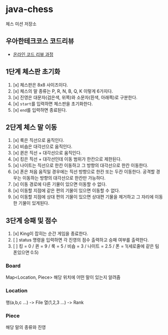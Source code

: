 # java-chess

체스 미션 저장소

## 우아한테크코스 코드리뷰

- [온라인 코드 리뷰 과정](https://github.com/woowacourse/woowacourse-docs/blob/master/maincourse/README.md)


## 1단계 체스판 초기화

1. [x] 체스판은 8x8 사이즈이다.
2. [x] 체스의 말 종류는 P, R, N, B, Q, K 이렇게 6가지다.
3. [x] 진영은 대문자(검은색, 위쪽)와 소문자(흰색, 아래쪽)로 구분한다.
4. [x] `start`를 입력하면 체스판을 초기화한다.
5. [x] `end`를 입력하면 종료된다.


## 2단계 체스 말 이동
1. [x] 룩은 직선으로 움직인다.
2. [x] 비숍은 대각선으로 움직인다.
3. [x] 퀸은 직선 + 대각선으로 움직인다.
4. [x] 킹은 직선 + 대각선인데 이동 범위가 한칸으로 제한된다.
5. [x] 나이트는 직선으로 한칸 이동하고 그 방향의 대각선으로 한칸 이동한다.
6. [x] 폰은 처음 움직일 경우에는 직선 방향으로 한칸 또는 두칸 이동한다. 공격할 경우는 이동하는 방향의 대각선으로 한칸만 가능하다.
7. [x] 이동 경로에 다른 기물이 있으면 이동할 수 없다.
8. [x] 이동할 지점에 같은 편의 기물이 있으면 이동할 수 없다.
9. [x] 이동할 지점에 상대 편의 기물이 있으면 상대편 기물을 제거하고 그 자리에 이동한 기물이 있게된다.

## 3단계 승패 및 점수
1. [x] King이 잡히는 순간 게임을 종료한다.
2. [ ] status 명령을 입력하면 각 진영의 점수 출력하고 승패 여부를 출력한다.
3. [ ] 킹 = 0 / 퀸 = 9 / 룩 = 5 / 비숍 = 3 / 나이트 = 2.5 / 폰 = 1(세로줄에 같은 팀 폰있으면 0.5)

### Board
Map<Location, Piece>
해당 위치에 어떤 말이 있는지 알려줌

### Location
행(a,b,c ...) -> File
열(1,2,3 ...) -> Rank 

### Piece
해당 말의 종류와 진영

